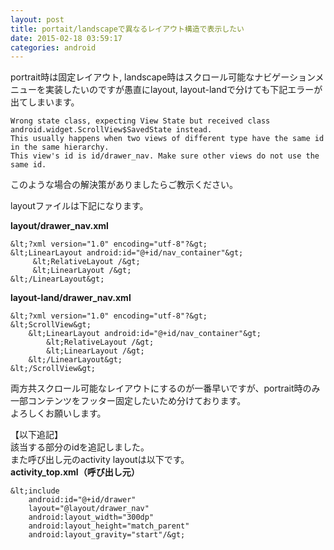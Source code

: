 ```yaml
---
layout: post
title: portait/landscapeで異なるレイアウト構造で表示したい
date: 2015-02-18 03:59:17
categories: android
---
```

<p>portrait時は固定レイアウト, landscape時はスクロール可能なナビゲーションメニューを実装したいのですが愚直にlayout, layout-landで分けても下記エラーが出てしまいます。</p>

```
Wrong state class, expecting View State but received class android.widget.ScrollView$SavedState instead.
This usually happens when two views of different type have the same id in the same hierarchy.
This view's id is id/drawer_nav. Make sure other views do not use the same id.
```

<p>このような場合の解決策がありましたらご教示ください。</p>

<p>layoutファイルは下記になります。</p>

<p><strong>layout/drawer_nav.xml</strong></p>

```
&lt;?xml version="1.0" encoding="utf-8"?&gt;
&lt;LinearLayout android:id="@+id/nav_container"&gt;
     &lt;RelativeLayout /&gt;
     &lt;LinearLayout /&gt;
&lt;/LinearLayout&gt;
```

<p><strong>layout-land/drawer_nav.xml</strong></p>

```
&lt;?xml version="1.0" encoding="utf-8"?&gt;
&lt;ScrollView&gt;
    &lt;LinearLayout android:id="@+id/nav_container"&gt;
        &lt;RelativeLayout /&gt;
        &lt;LinearLayout /&gt;
    &lt;/LinearLayout&gt;
&lt;/ScrollView&gt;
```

<p>両方共スクロール可能なレイアウトにするのが一番早いですが、portrait時のみ一部コンテンツをフッター固定したいため分けております。<br>
よろしくお願いします。</p>

<p>【以下追記】<br>
該当する部分のidを追記しました。<br>
また呼び出し元のactivity layoutは以下です。<br>
<strong>activity_top.xml（呼び出し元）</strong></p>

```
&lt;include
    android:id="@+id/drawer"
    layout="@layout/drawer_nav"
    android:layout_width="300dp"
    android:layout_height="match_parent"
    android:layout_gravity="start"/&gt;
```
